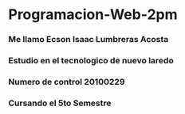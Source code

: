 # Programacion-Web-2pm

### Me llamo Ecson Isaac Lumbreras Acosta
### Estudio en el tecnologico de nuevo laredo
### Numero de control 20100229
### Cursando el 5to Semestre
